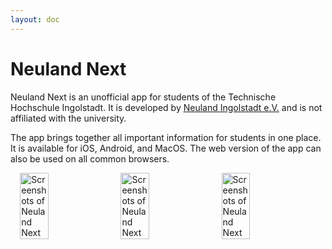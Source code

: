 ```yaml
---
layout: doc
---
```


<script setup>
import  StoreLinksEn  from '../../components/StoreLinksEn.vue';


</script>

# Neuland Next

Neuland Next is an unofficial app for students of the Technische Hochschule Ingolstadt. It is developed by [Neuland Ingolstadt e.V.](/en/about/club.md) and is not affiliated with the university.

The app brings together all important information for students in one place. It is available for iOS, Android, and MacOS.
The web version of the app can also be used on all common browsers.

<StoreLinksEn />

<!-- screenshoits horizentol-->

<div style="display: flex; justify-content: center; gap: 10px;">
  <img src="/assets/screen-1-en.jpg" alt="Screenshots of Neuland Next" style="width: 30%;">
  <img src="/assets/screen-2-en.jpeg" alt="Screenshots of Neuland Next" style="width: 30%;">
  <img src="/assets/screen-3-en.jpeg" alt="Screenshots of Neuland Next" style="width: 30%;">
</div>
